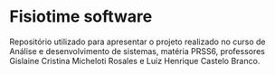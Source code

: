 # Fisiotime software


Repositório utilizado para apresentar o projeto realizado no curso de Análise e desenvolvimento de sistemas, matéria PRSS6, professores Gislaine Cristina Micheloti Rosales e Luiz Henrique Castelo Branco.
